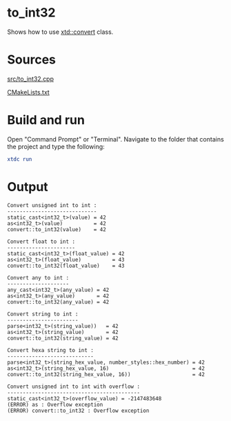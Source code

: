 # to_int32

Shows how to use [xtd::convert](../../../../src/xtd.core/include/xtd/convert.h) class.

# Sources

[src/to_int32.cpp](src/to_int32.cpp)

[CMakeLists.txt](CMakeLists.txt)

# Build and run

Open "Command Prompt" or "Terminal". Navigate to the folder that contains the project and type the following:

```cmake
xtdc run
```

# Output

```
Convert unsigned int to int :
-----------------------------
static_cast<int32_t>(value) = 42
as<int32_t>(value)          = 42
convert::to_int32(value)    = 42

Convert float to int :
----------------------
static_cast<int32_t>(float_value) = 42
as<int32_t>(float_value)          = 43
convert::to_int32(float_value)    = 43

Convert any to int :
--------------------
any_cast<int32_t>(any_value) = 42
as<int32_t>(any_value)       = 42
convert::to_int32(any_value) = 42

Convert string to int :
-----------------------
parse<int32_t>(string_value))   = 42
as<int32_t>(string_value)       = 42
convert::to_int32(string_value) = 42

Convert hexa string to int :
----------------------------
parse<int32_t>(string_hex_value, number_styles::hex_number) = 42
as<int32_t>(string_hex_value, 16)                           = 42
convert::to_int32(string_hex_value, 16))                    = 42

Convert unsigned int to int with overflow :
-------------------------------------------
static_cast<int32_t>(overflow_value) = -2147483648
(ERROR) as : Overflow exception
(ERROR) convert::to_int32 : Overflow exception
```
